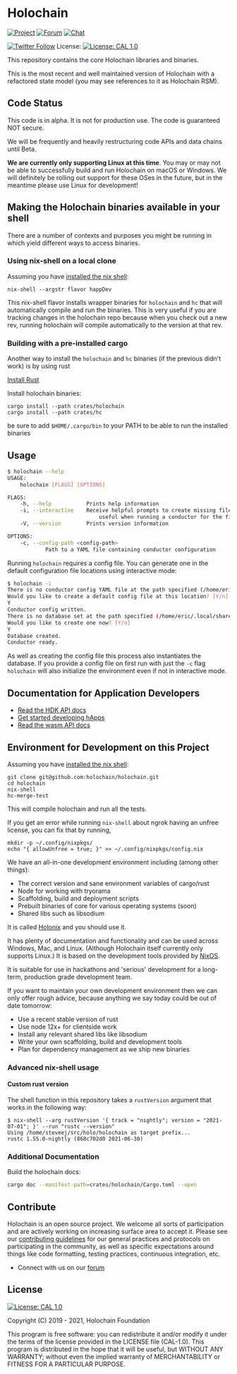 # Holochain

[![Project](https://img.shields.io/badge/project-holochain-blue.svg?style=flat-square)](http://holochain.org/)
[![Forum](https://img.shields.io/badge/chat-forum%2eholochain%2enet-blue.svg?style=flat-square)](https://forum.holochain.org)
[![Chat](https://img.shields.io/badge/chat-chat%2eholochain%2enet-blue.svg?style=flat-square)](https://chat.holochain.org)

[![Twitter Follow](https://img.shields.io/twitter/follow/holochain.svg?style=social&label=Follow)](https://twitter.com/holochain)
License: [![License: CAL 1.0](https://img.shields.io/badge/License-CAL%201.0-blue.svg)](https://github.com/holochain/cryptographic-autonomy-license)

This repository contains the core Holochain libraries and binaries.

This is the most recent and well maintained version of Holochain with a refactored state model (you may see references to it as Holochain RSM).

## Code Status

This code is in alpha. It is not for production use. The code is guaranteed NOT secure.

We will be frequently and heavily restructuring code APIs and data chains until Beta.

**We are currently only supporting Linux at this time**. You may or may not be able to successfully build and run Holochain on macOS or Windows. We will definitely be rolling out support for these OSes in the future, but in the meantime please use Linux for development!

## Making the Holochain binaries available in your shell
There are a number of contexts and purposes you might be running in which yield different ways to access binaries.


### Using nix-shell on a local clone
Assuming you have [installed the nix shell](https://nixos.wiki/wiki/Nix_Installation_Guide):

```
nix-shell --argstr flavor happDev
```

This nix-shell flavor installs wrapper binaries for `holochain` and `hc` that will automatically compile and run the binaries.  This is very useful if you are tracking changes in the holochain repo because when you check out a new rev, running holochain will compile automatically to the version at that rev.

### Building with a pre-installed cargo

Another way to install the `holochain` and `hc` binaries (if the previous didn't work) is by using rust

[Install Rust](https://www.rust-lang.org/tools/install)

Install holochain binaries:
```
cargo install --path crates/holochain
cargo install --path crates/hc
```

be sure to add `$HOME/.cargo/bin` to your PATH to be able to run the installed binaries


## Usage

``` bash
$ holochain --help
USAGE:
    holochain [FLAGS] [OPTIONS]

FLAGS:
    -h, --help           Prints help information
    -i, --interactive    Receive helpful prompts to create missing files and directories,
                             useful when running a conductor for the first time
    -V, --version        Prints version information

OPTIONS:
    -c, --config-path <config-path>
            Path to a YAML file containing conductor configuration
```

Running `holochain` requires a config file.  You can generate one in the default configuration file locations using interactive mode:

``` bash
$ holochain -i
There is no conductor config YAML file at the path specified (/home/eric/.config/holochain/conductor-config.yml)
Would you like to create a default config file at this location? [Y/n]
Y
Conductor config written.
There is no database set at the path specified (/home/eric/.local/share/holochain/databases)
Would you like to create one now? [Y/n]
Y
Database created.
Conductor ready.
```

As well as creating the config file this process also instantiates the database.   If you provide a config file on first run with just the `-c` flag `holochain` will also initialize the environment even if not in interactive mode.

## Documentation for Application Developers

- [Read the HDK API docs](https://docs.rs/hdk)
- [Get started developing hApps](https://github.com/holochain/happ-build-tutorial/)
- [Read the wasm API docs](./crates/hdk/README.md)

## Environment for Development on this Project

Assuming you have [installed the nix shell](https://nixos.wiki/wiki/Nix_Installation_Guide):

```
git clone git@github.com:holochain/holochain.git
cd holochain
nix-shell
hc-merge-test
```

This will compile holochain and run all the tests.

If you get an error while running `nix-shell` about ngrok having an unfree license, you can fix that by running,

```
mkdir -p ~/.config/nixpkgs/
echo "{ allowUnfree = true; }" >> ~/.config/nixpkgs/config.nix
```

We have an all-in-one development environment including (among other things):

- The correct version and sane environment variables of cargo/rust
- Node for working with tryorama
- Scaffolding, build and deployment scripts
- Prebuilt binaries of core for various operating systems (soon)
- Shared libs such as libsodium

It is called [Holonix](https://github.com/holochain/holonix) and you should use it.

It has plenty of documentation and functionality and can be used across Windows, Mac, and Linux.
(Although Holochain itself currently only supports Linux.)
It is based on the development tools provided by [NixOS](http://nixos.org/).

It is suitable for use in hackathons and 'serious' development for a long-term,
production grade development team.

If you want to maintain your own development environment then we can only offer
rough advice, because anything we say today could be out of date tomorrow:

- Use a recent stable version of rust
- Use node 12x+ for clientside work
- Install any relevant shared libs like libsodium
- Write your own scaffolding, build and development tools
- Plan for dependency management as we ship new binaries

### Advanced nix-shell usage

#### Custom rust version

The shell function in this repository takes a `rustVersion` argument that works in the following way:

```shell
$ nix-shell --arg rustVersion '{ track = "nightly"; version = "2021-07-01"; }' --run "rustc --version"
Using /home/steveej/src/holo/holochain as target prefix...
rustc 1.55.0-nightly (868c702d0 2021-06-30)
```

### Additional Documentation

Build the holochain docs:
```bash
cargo doc --manifest-path=crates/holochain/Cargo.toml --open
```

## Contribute
Holochain is an open source project.  We welcome all sorts of participation and are actively working on increasing surface area to accept it.  Please see our [contributing guidelines](/CONTRIBUTING.md) for our general practices and protocols on participating in the community, as well as specific expectations around things like code formatting, testing practices, continuous integration, etc.

* Connect with us on our [forum](https://forum.holochain.org)

## License
 [![License: CAL 1.0](https://img.shields.io/badge/License-CAL%201.0-blue.svg)](https://github.com/holochain/cryptographic-autonomy-license)

Copyright (C) 2019 - 2021, Holochain Foundation

This program is free software: you can redistribute it and/or modify it under the terms of the license
provided in the LICENSE file (CAL-1.0).  This program is distributed in the hope that it will be useful,
but WITHOUT ANY WARRANTY; without even the implied warranty of MERCHANTABILITY or FITNESS FOR A PARTICULAR
PURPOSE.
